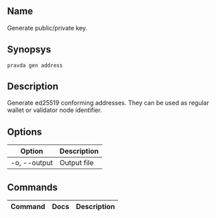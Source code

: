 ## Name
Generate public/private key.

## Synopsys
```
pravda gen address
```

## Description
Generate ed25519 conforming addresses. They can be used as regular wallet or validator node identifier.
## Options

|Option|Description|
|----|----|
|-o, --output|Output file
## Commands

|Command|Docs|Description|
|----|----|----|
